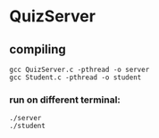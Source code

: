 # QuizServer
## compiling
```
gcc QuizServer.c -pthread -o server
gcc Student.c -pthread -o student
```
### run on different terminal:
```
./server
./student
```
